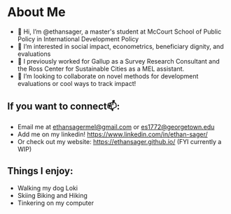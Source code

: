 # About Me
- 👋 Hi, I’m @ethansager, a master's student at McCourt School of Public Policy in International Development Policy 
- 👀 I’m interested in social impact, econometrics, beneficiary dignity, and evaluations
- 🌱 I previously worked for Gallup as a Survey Research Consultant and the Ross Center for Sustainable Cities as a MEL assistant.
- 💞️ I’m looking to collaborate on novel methods for development evaluations or cool ways to track impact!

## If you want to connect📫: 
- Email me at ethansagermel@gmail.com or es1772@georgetown.edu
- Add me on my linkedin! https://www.linkedin.com/in/ethan-sager/
- Or check out my website: https://ethansager.github.io/ (FYI currently a WIP)

## Things I enjoy:
- Walking my dog Loki 
- Skiing Biking and Hiking
- Tinkering on my computer 
